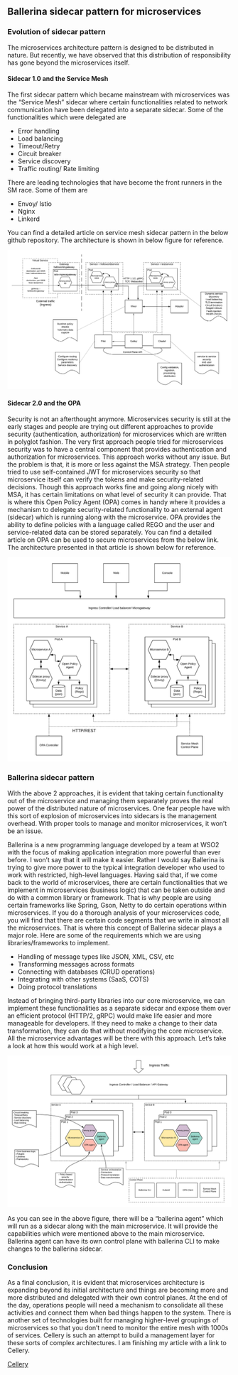 ## Ballerina sidecar pattern for microservices

### Evolution of sidecar pattern
The microservices architecture pattern is designed to be distributed in nature. But recently, we have observed that this distribution of responsibility has gone beyond the microservices itself.

#### Sidecar 1.0 and the Service Mesh
The first sidecar pattern which became mainstream with microservices was the “Service Mesh” sidecar where certain functionalities related to network communication have been delegated into a separate sidecar. Some of the functionalities which were delegated are
- Error handling
- Load balancing
- Timeout/Retry
- Circuit breaker
- Service discovery
- Traffic routing/ Rate limiting

There are leading technologies that have become the front runners in the SM race. Some of them are
- Envoy/ Istio
- Nginx
- Linkerd

You can find a detailed article on service mesh sidecar pattern in the below github repository. The architecture is shown in below figure for reference.

![Istio Service Mesh Pattern](Istio-Service-Mesh-Pattern.png)

#### Sidecar 2.0 and the OPA

Security is not an afterthought anymore. Microservices security is still at the early stages and people are trying out different approaches to provide security (authentication, authorization) for microservices which are written in polyglot fashion. The very first approach people tried for microservices security was to have a central component that provides authentication and authorization for microservices. This approach works without any issue. But the problem is that, it is more or less against the MSA strategy. Then people tried to use self-contained JWT for microservices security so that microservice itself can verify the tokens and make security-related decisions. Though this approach works fine and going along nicely with MSA, it has certain limitations on what level of security it can provide. That is where this Open Policy Agent (OPA) comes in handy where it provides a mechanism to delegate security-related functionality to an external agent (sidecar) which is running along with the microservice. OPA provides the ability to define policies with a language called REGO and the user and service-related data can be stored separately. You can find a detailed article on OPA can be used to secure microservices from the below link. The architecture presented in that article is shown below for reference.

![Microservices Security with OPA](Micoservices-Security-Pattern-Policy-Based-OPA.png)

### Ballerina sidecar pattern
With the above 2 approaches, it is evident that taking certain functionality out of the microservice and managing them separately proves the real power of the distributed nature of microservices. One fear people have with this sort of explosion of microservices into sidecars is the management overhead. With proper tools to manage and monitor microservices, it won’t be an issue.

Ballerina is a new programming language developed by a team at WSO2 with the focus of making application integration more powerful than ever before. I won’t say that it will make it easier. Rather I would say Ballerina is trying to give more power to the typical integration developer who used to work with restricted, high-level languages. Having said that, if we come back to the world of microservices, there are certain functionalities that we implement in microservices (business logic) that can be taken outside and do with a common library or framework. That is why people are using certain frameworks like Spring, Gson, Netty to do certain operations within microservices. If you do a thorough analysis of your microservices code, you will find that there are certain code segments that we write in almost all the microservices. That is where this concept of Ballerina sidecar plays a major role. Here are some of the requirements which we are using libraries/frameworks to implement.

- Handling of message types like JSON, XML, CSV, etc
- Transforming messages across formats
- Connecting with databases (CRUD operations)
- Integrating with other systems (SaaS, COTS)
- Doing protocol translations

Instead of bringing third-party libraries into our core microservice, we can implement these functionalities as a separate sidecar and expose them over an efficient protocol (HTTP/2, gRPC) would make life easier and more manageable for developers. If they need to make a change to their data transformation, they can do that without modifying the core microservice. All the microservice advantages will be there with this approach. Let’s take a look at how this would work at a high level.

![Ballerina sidecar pattern](Ballerina-sidecar-pattern-for-microservices.png)

As you can see in the above figure, there will be a “ballerina agent” which will run as a sidecar along with the main microservice. It will provide the capabilities which were mentioned above to the main microservice. Ballerina agent can have its own control plane with ballerina CLI to make changes to the ballerina sidecar. 

### Conclusion
As a final conclusion, it is evident that microservices architecture is expanding beyond its initial architecture and things are becoming more and more distributed and delegated with their own control planes. At the end of the day, operations people will need a mechanism to consolidate all these activities and connect them when bad things happen to the system. There is another set of technologies built for managing higher-level groupings of microservices so that you don’t need to monitor the entire mesh with 1000s of services. Cellery is such an attempt to build a management layer for these sorts of complex architectures. I am finishing my article with a link to Cellery.

[Cellery](https://wso2-cellery.github.io)

